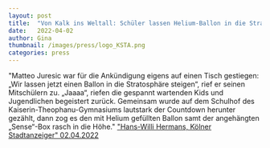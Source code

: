 ```yaml
---
layout: post
title:  "Von Kalk ins Weltall: Schüler lassen Helium-Ballon in die Stratosphäre steigen "
date:   2022-04-02 
author: Gina
thumbnail: /images/press/logo_KSTA.png
categories: press
---
```

"Matteo Juresic war für die Ankündigung eigens auf einen Tisch gestiegen: „Wir lassen jetzt einen Ballon in die Stratosphäre steigen“, rief er seinen Mitschülern zu. „Jaaaa“, riefen die gespannt wartenden Kids und Jugendlichen  begeistert zurück. Gemeinsam wurde auf dem Schulhof des Kaiserin-Theophanu-Gymnasiums lautstark der Countdown herunter gezählt, dann zog es den mit Helium gefüllten Ballon samt der angehängten „Sense“-Box rasch in die Höhe."
<a href="https://www.ksta.de/koeln/kalk/von-kalk-ins-weltall-schueler-lassen-helium-ballon-in-die-stratosphaere-steigen-39588560" target="_blank">"Hans-Willi Hermans, Kölner Stadtanzeiger" 02.04.2022</a>
